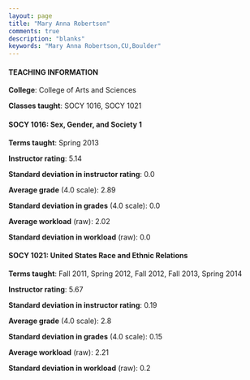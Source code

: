 ```yaml
---
layout: page
title: "Mary Anna Robertson" 
comments: true
description: "blanks"
keywords: "Mary Anna Robertson,CU,Boulder"
---
```

<head>
<script src="https://ajax.googleapis.com/ajax/libs/jquery/2.1.3/jquery.min.js"></script>
<script src="https://dl.dropboxusercontent.com/s/pc42nxpaw1ea4o9/highcharts.js?dl=0"></script>
<!-- <script src="../assets/js/highcharts.js"></script> -->
<style type="text/css">@font-face {
	font-family: "Bebas Neue";
	src: url(https://www.filehosting.org/file/details/544349/BebasNeue Regular.otf) format("opentype");
	}
	h1.Bebas { 
		font-family: "Bebas Neue", Verdana, Tahoma;
	}
</style>
</head>
	   
#### TEACHING INFORMATION

**College**: College of Arts and Sciences

**Classes taught**: SOCY 1016, SOCY 1021

#### SOCY 1016: Sex, Gender, and Society 1

**Terms taught**: Spring 2013

**Instructor rating**: 5.14

**Standard deviation in instructor rating**: 0.0

**Average grade** (4.0 scale): 2.89

**Standard deviation in grades** (4.0 scale): 0.0

**Average workload** (raw): 2.02

**Standard deviation in workload** (raw): 0.0

#### SOCY 1021: United States Race and Ethnic Relations

**Terms taught**: Fall 2011, Spring 2012, Fall 2012, Fall 2013, Spring 2014

**Instructor rating**: 5.67

**Standard deviation in instructor rating**: 0.19

**Average grade** (4.0 scale): 2.8

**Standard deviation in grades** (4.0 scale): 0.15

**Average workload** (raw): 2.21

**Standard deviation in workload** (raw): 0.2


